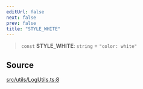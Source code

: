```yaml
---
editUrl: false
next: false
prev: false
title: "STYLE_WHITE"
---
```


> `const` **STYLE\_WHITE**: `string` = `"color: white"`

## Source

[src/utils/LogUtils.ts:8](https://github.com/relishinc/dill-pixel/blob/10f512f7f577ca5e74162827f11215b28df5ca97/src/utils/LogUtils.ts#L8)
